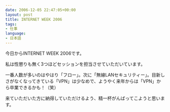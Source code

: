 ```yaml
---
date: 2006-12-05 22:47:05+00:00
layout: post
title: INTERNET WEEK 2006
tags:
- 仕事
language:
- 日本語
---
```


今日からINTERNET WEEK 2006です。

私は性懲りも無く3つほどセッションを担当させていただいています。

一番人数が多いのはやはり「フロー」。次に「無線LANセキュリティー」。目新しさがなくなってきている「VPN」は少なめで、ようやく来年からは「VPN」から卒業できるかも！（笑）

来ていただいた方に納得していただけるよう、精一杯がんばってこようと思います。
